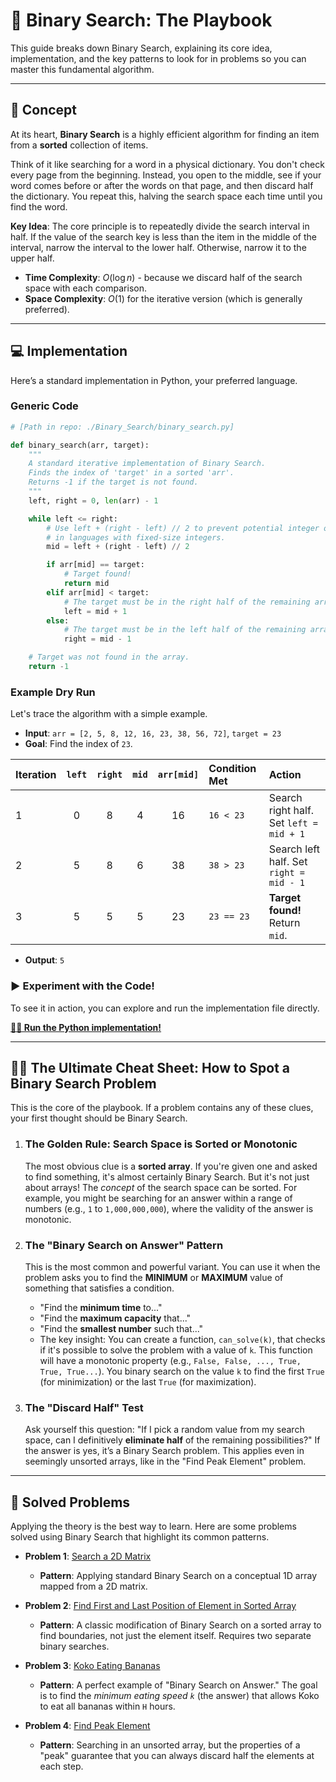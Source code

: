 # 🧠 Binary Search: The Playbook

This guide breaks down Binary Search, explaining its core idea, implementation, and the key patterns to look for in problems so you can master this fundamental algorithm.

---

## 🧐 Concept

At its heart, **Binary Search** is a highly efficient algorithm for finding an item from a **sorted** collection of items.

Think of it like searching for a word in a physical dictionary. You don't check every page from the beginning. Instead, you open to the middle, see if your word comes before or after the words on that page, and then discard half the dictionary. You repeat this, halving the search space each time until you find the word.

**Key Idea**: The core principle is to repeatedly divide the search interval in half. If the value of the search key is less than the item in the middle of the interval, narrow the interval to the lower half. Otherwise, narrow it to the upper half.

* **Time Complexity**: $O(\log n)$ - because we discard half of the search space with each comparison.
* **Space Complexity**: $O(1)$ for the iterative version (which is generally preferred).

---

## 💻 Implementation

Here’s a standard implementation in Python, your preferred language.

### Generic Code

```python
# [Path in repo: ./Binary_Search/binary_search.py]

def binary_search(arr, target):
    """
    A standard iterative implementation of Binary Search.
    Finds the index of 'target' in a sorted 'arr'.
    Returns -1 if the target is not found.
    """
    left, right = 0, len(arr) - 1

    while left <= right:
        # Use left + (right - left) // 2 to prevent potential integer overflow
        # in languages with fixed-size integers.
        mid = left + (right - left) // 2

        if arr[mid] == target:
            # Target found!
            return mid
        elif arr[mid] < target:
            # The target must be in the right half of the remaining array.
            left = mid + 1
        else:
            # The target must be in the left half of the remaining array.
            right = mid - 1

    # Target was not found in the array.
    return -1
````

### Example Dry Run

Let's trace the algorithm with a simple example.

  * **Input**: `arr = [2, 5, 8, 12, 16, 23, 38, 56, 72]`, `target = 23`
  * **Goal**: Find the index of `23`.

| Iteration | `left` | `right` | `mid` | `arr[mid]` | Condition Met      | Action                                   |
| :-------- | :----: | :-----: | :---: | :--------: | :----------------- | :--------------------------------------- |
| 1         | 0      | 8       | 4     | 16         | `16 < 23`          | Search right half. Set `left = mid + 1`  |
| 2         | 5      | 8       | 6     | 38         | `38 > 23`          | Search left half. Set `right = mid - 1` |
| 3         | 5      | 5       | 5     | 23         | `23 == 23`         | **Target found\!** Return `mid`.          |

  * **Output**: `5`

### ▶️ Experiment with the Code\!

To see it in action, you can explore and run the implementation file directly.

**[🧑‍💻 Run the Python implementation\!](./implementation/00_binarySearch.py)**

-----

## 🕵️‍♂️ The Ultimate Cheat Sheet: How to Spot a Binary Search Problem

This is the core of the playbook. If a problem contains any of these clues, your first thought should be Binary Search.

1. ### The Golden Rule: Search Space is Sorted or Monotonic

    The most obvious clue is a **sorted array**. If you're given one and asked to find something, it's almost certainly Binary Search. But it's not just about arrays! The *concept* of the search space can be sorted. For example, you might be searching for an answer within a range of numbers (e.g., `1` to `1,000,000,000`), where the validity of the answer is monotonic.

2. ### The "Binary Search on Answer" Pattern
    This is the most common and powerful variant. You can use it when the problem asks you to find the **MINIMUM** or **MAXIMUM** value of something that satisfies a condition.
    * "Find the **minimum time** to..."
    * "Find the **maximum capacity** that..."
    * "Find the **smallest number** such that..."
    * The key insight: You can create a function, `can_solve(k)`, that checks if it's possible to solve the problem with a value of `k`. This function will have a monotonic property (e.g., `False, False, ..., True, True, True...`). You binary search on the value `k` to find the first `True` (for minimization) or the last `True` (for maximization).

3. ### The "Discard Half" Test
    Ask yourself this question: "If I pick a random value from my search space, can I definitively **eliminate half** of the remaining possibilities?" If the answer is yes, it’s a Binary Search problem. This applies even in seemingly unsorted arrays, like in the "Find Peak Element" problem.

-----

## 🎯 Solved Problems

Applying the theory is the best way to learn. Here are some problems solved using Binary Search that highlight its common patterns.

  * **Problem 1**: [Search a 2D Matrix](https://www.google.com/search?q=./Solved_Problems/search-a-2d-matrix.md)

      * **Pattern**: Applying standard Binary Search on a conceptual 1D array mapped from a 2D matrix.

  * **Problem 2**: [Find First and Last Position of Element in Sorted Array](https://www.google.com/search?q=./Solved_Problems/find-first-and-last-position.md)

      * **Pattern**: A classic modification of Binary Search on a sorted array to find boundaries, not just the element itself. Requires two separate binary searches.

  * **Problem 3**: [Koko Eating Bananas](https://www.google.com/search?q=./Solved_Problems/koko-eating-bananas.md)

      * **Pattern**: A perfect example of "Binary Search on Answer." The goal is to find the *minimum eating speed `k`* (the answer) that allows Koko to eat all bananas within `H` hours.

  * **Problem 4**: [Find Peak Element](https://www.google.com/search?q=./Solved_Problems/find-peak-element.md)

      * **Pattern**: Searching in an unsorted array, but the properties of a "peak" guarantee that you can always discard half the elements at each step.